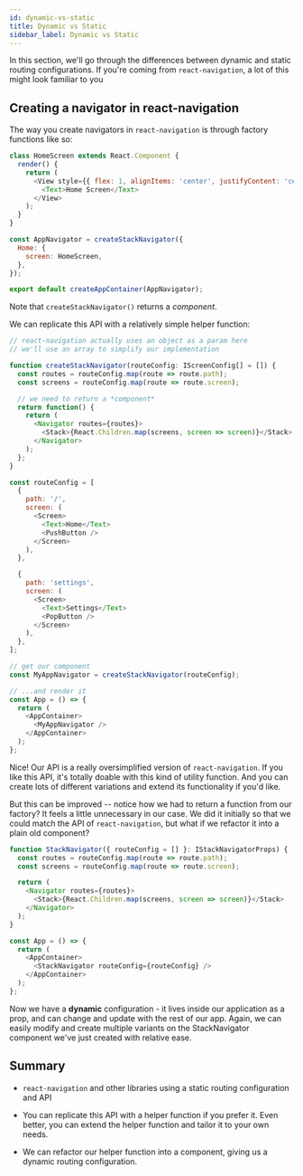 ```yaml
---
id: dynamic-vs-static
title: Dynamic vs Static
sidebar_label: Dynamic vs Static
---
```


In this section, we'll go through the differences between dynamic and static routing configurations. If you're coming from `react-navigation`, a lot of this might look familiar to you

## Creating a navigator in react-navigation

The way you create navigators in `react-navigation` is through factory functions like so:

```javascript
class HomeScreen extends React.Component {
  render() {
    return (
      <View style={{ flex: 1, alignItems: 'center', justifyContent: 'center' }}>
        <Text>Home Screen</Text>
      </View>
    );
  }
}

const AppNavigator = createStackNavigator({
  Home: {
    screen: HomeScreen,
  },
});

export default createAppContainer(AppNavigator);
```

Note that `createStackNavigator()` returns a _component_.

We can replicate this API with a relatively simple helper function:

```javascript
// react-navigation actually uses an object as a param here
// we'll use an array to simplify our implementation

function createStackNavigator(routeConfig: IScreenConfig[] = []) {
  const routes = routeConfig.map(route => route.path);
  const screens = routeConfig.map(route => route.screen);

  // we need to return a *component*
  return function() {
    return (
      <Navigator routes={routes}>
        <Stack>{React.Children.map(screens, screen => screen)}</Stack>
      </Navigator>
    );
  };
}

const routeConfig = [
  {
    path: '/',
    screen: (
      <Screen>
        <Text>Home</Text>
        <PushButton />
      </Screen>
    ),
  },

  {
    path: 'settings',
    screen: (
      <Screen>
        <Text>Settings</Text>
        <PopButton />
      </Screen>
    ),
  },
];

// get our component
const MyAppNavigator = createStackNavigator(routeConfig);

// ...and render it
const App = () => {
  return (
    <AppContainer>
      <MyAppNavigator />
    </AppContainer>
  );
};
```

Nice! Our API is a really oversimplified version of `react-navigation`. If you like this API, it's totally doable with this kind of utility function. And you can create lots of different variations and extend its functionality if you'd like.

But this can be improved -- notice how we had to return a function from our factory? It feels a little unnecessary in our case. We did it initially so that we could match the API of `react-navigation`, but what if we refactor it into a plain old component?

```javascript
function StackNavigator({ routeConfig = [] }: IStackNavigatorProps) {
  const routes = routeConfig.map(route => route.path);
  const screens = routeConfig.map(route => route.screen);

  return (
    <Navigator routes={routes}>
      <Stack>{React.Children.map(screens, screen => screen)}</Stack>
    </Navigator>
  );
}

const App = () => {
  return (
    <AppContainer>
      <StackNavigator routeConfig={routeConfig} />
    </AppContainer>
  );
};
```

Now we have a **dynamic** configuration - it lives inside our application as a prop, and can change and update with the rest of our app. Again, we can easily modify and create multiple variants on the StackNavigator component we've just created with relative ease.

## Summary

- `react-navigation` and other libraries using a static routing configuration and API

- You can replicate this API with a helper function if you prefer it. Even better, you can extend the helper function and tailor it to your own needs.

- We can refactor our helper function into a component, giving us a dynamic routing configuration.
